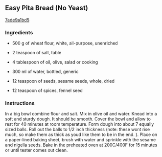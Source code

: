 ## Easy Pita Bread (No Yeast)

[7ade9a1bd5](http://www.food.com/recipe/easy-pita-bread-no-yeast-469658)

### Ingredients

 - 500 g of wheat flour, white, all-purpose, unenriched

 - 2 teaspoon of salt, table

 - 4 tablespoon of oil, olive, salad or cooking

 - 300 ml of water, bottled, generic

 - 12 teaspoon of seeds, sesame seeds, whole, dried

 - 12 teaspoon of spices, fennel seed

### Instructions

In a big bowl combine flour and salt. Mix in olive oil and water. Knead into a soft and sturdy dough. It should be smooth. Cover the bowl and allow to rest for 40 minutes at room temperature. Form dough into about 7 equally sized balls. Roll out the balls to 1/2 inch thickness (note: these wont rise much, so make them as thick as youd like them to be in the end. ). Place on a paper-lined baking sheet, brush with water and sprinkle with the sesame and nigella seeds. Bake in the preheated oven at 200C/400F for 15 minutes or until tester comes out clean.